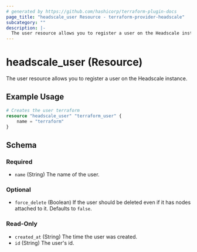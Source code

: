```yaml
---
# generated by https://github.com/hashicorp/terraform-plugin-docs
page_title: "headscale_user Resource - terraform-provider-headscale"
subcategory: ""
description: |-
  The user resource allows you to register a user on the Headscale instance.
---
```


# headscale_user (Resource)

The user resource allows you to register a user on the Headscale instance.

## Example Usage

```terraform
# Creates the user terraform
resource "headscale_user" "terraform_user" {
    name = "terraform"
}
```

<!-- schema generated by tfplugindocs -->
## Schema

### Required

- `name` (String) The name of the user.

### Optional

- `force_delete` (Boolean) If the user should be deleted even if it has nodes attached to it. Defaults to `false`.

### Read-Only

- `created_at` (String) The time the user was created.
- `id` (String) The user's id.
